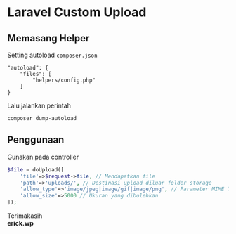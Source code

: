 # Laravel Custom Upload

## Memasang Helper
Setting autoload ```composer.json```
```
"autoload": {
    "files": [
        "helpers/config.php"
    ]
}
```

Lalu jalankan perintah
```
composer dump-autoload
```

## Penggunaan
Gunakan pada controller
```php
$file = doUpload([
    'file'=>$request->file, // Mendapatkan file
    'path'=>'uploads/', // Destinasi upload diluar folder storage
    'allow_type'=>'image/jpeg|image/gif|image/png', // Parameter MIME TYPE
    'allow_size'=>5000 // Ukuran yang dibolehkan
]);
```

Terimakasih
<br> **erick.wp**
